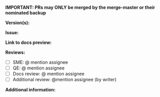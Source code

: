 <!--- PR title format: [GH#<gh-issue-id>][BZ#<bz-issue-id>][RHIDP#<jira-issue-id>]: <short-description-of-the-pr> --->

<!--- If your changes apply to the latest released and/or in-development version of RHDH, open your PR against the `main` branch and cherrypick your PR to any released branches that you want to apply your changes to. --->

**IMPORTANT: PRs may ONLY be merged by the merge-master or their nominated backup**

**Version(s):**
<!--- Specify the version(s) of RHDH that your PR applies to. -->

**Issue:**
<!--- Add a link to the Bugzilla, Jira, or GitHub issue. --->

**Link to docs preview:**
<!--- Add direct link(s) to the exact page(s) that contain the updated content from the preview build. --->

**Reviews:**
- [ ] SME: @ mention assignee
- [ ] QE: @ mention assignee
- [ ] Docs review: @ mention assignee
- [ ] Additional review: @mention assignee (by writer)
<!--- SME approval is required to merge a PR unless the changes are made by a subject matter expert. --->
<!--- QE approval is required to merge a PR unless there are no technical changes to the content. --->
<!--- Docs team approval is required for ALL PRs. --->

**Additional information:**
<!--- Optional: Include additional context or expand the description here.--->

<!--- After you open your PR, request reviews from all required stakeholders via Slack GitHub, or Jira. --->
